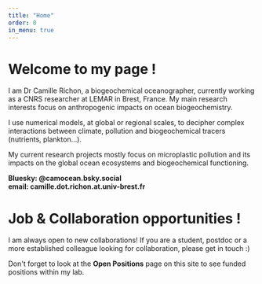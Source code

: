 ```yaml
---
title: "Home"
order: 0
in_menu: true
---
```

# Welcome to my page !

I am Dr Camille Richon, a biogeochemical oceanographer, currently working as a CNRS researcher at LEMAR in Brest, France. 
My main research interests focus on anthropogenic impacts on ocean biogeochemistry. 

I use numerical models, at global or regional scales, to decipher complex interactions between climate, pollution and biogeochemical tracers (nutrients, plankton...). 

My current research projects mostly focus on microplastic pollution and its impacts on the global ocean ecosystems and biogeochemical functioning.

**Bluesky: @camocean.bsky.social**  
**email: camille.dot.richon.at.univ-brest.fr**

# Job & Collaboration opportunities ! 
I am always open to new collaborations! If you are a student, postdoc or a more established colleague looking for collaboration, please get in touch :)

Don't forget to look at the **Open Positions** page on this site to see funded positions within my lab. 